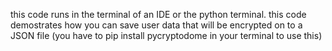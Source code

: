 this code runs in the terminal of an IDE or the python terminal. this code demostrates how you can save user data that will be encrypted on to a JSON file 
(you have to pip install pycryptodome in your terminal to use this)
